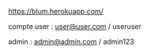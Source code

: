 https://blum.herokuapp.com/

compte user : user@user.com / useruser

admin : admin@admin.com / admin123
